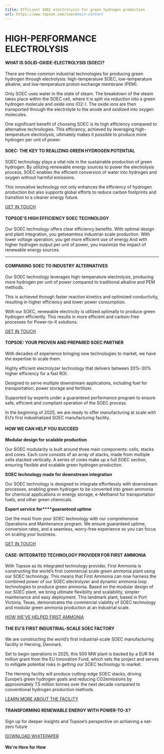 ```yaml
---
title: Efficient SOEC electrolysis for green hydrogen production 
url: https://www.topsoe.com/soec#main-content
---
```


# HIGH-PERFORMANCE ELECTROLYSIS

#### WHAT IS SOLID-OXIDE-ELECTROLYSIS (SOEC)?

There are three common industrial technologies for producing green hydrogen through electrolysis: high-temperature SOEC, low-temperature alkaline, and low-temperature proton exchange membrane (PEM).

Only SOEC uses water in the state of steam. The breakdown of the steam takes place within the SOEC cell, where it is split via reduction into a green hydrogen molecule and oxide ions (O2-). The oxide ions are then transported through the electrolyte to the anode and oxidized into oxygen molecules.

One significant benefit of choosing SOEC is its high efficiency compared to alternative technologies. This efficiency, achieved by leveraging high-temperature electrolysis, ultimately makes it possible to produce more hydrogen per unit of power.

#### SOEC: THE KEY TO REALIZING GREEN HYDROGEN POTENTIAL

SOEC technology plays a vital role in the sustainable production of green hydrogen. By utilizing renewable energy sources to power the electrolysis process, SOEC enables the efficient conversion of water into hydrogen and oxygen without harmful emissions.

This innovative technology not only enhances the efficiency of hydrogen production but also supports global efforts to reduce carbon footprints and transition to a cleaner energy future.

[GET IN TOUCH](/contact)

#### **TOPSOE'S HIGH EFFICIENCY SOEC TECHNOLOGY**

Our SOEC technology offers clear efficiency benefits. With optimal design and plant integration, you getseamless industrial-scale production. With lower voltage operation, you get more efficient use of energy.And with higher hydrogen output per unit of power, you maximize the impact of renewable energy sources.

****

#### COMPARING SOEC TO INDUSTRY ALTERNATIVES

Our SOEC technology leverages high-temperature electrolysis, producing more hydrogen per unit of power compared to traditional alkaline and PEM methods.

This is achieved through faster reaction kinetics and optimized conductivity, resulting in higher efficiency and lower power consumption.

With our SOEC, renewable electricity is utilized optimally to produce green hydrogen efficiently. This results in more efficient and carbon-free processes for Power-to-X solutions.

[GET IN TOUCH](/contact)

#### TOPSOE: YOUR PROVEN AND PREPARED SOEC PARTNER

With decades of experience bringing new technologies to market, we have the expertise to scale them.

Highly efficient electrolyzer technology that delivers between 20%-30% higher efficiency for a fast ROI.

Designed to serve multiple downstream applications, including fuel for transportation, power storage and fertilizer.

Supported by experts under a guaranteed performance program to ensure safe, efficient and compliant operation of the SOEC process.

In the beginning of 2025, we are ready to offer manufacturing at scale with EU’s first industrialized SOEC manufacturing facility.

#### HOW WE CAN HELP YOU SUCCEED

**Modular design for scalable production**

Our SOEC modularity is built around three main components: cells, stacks and cores. Each core consists of an array of stacks, made from multiple cells stacked vertically. A series of cores make up a full SOEC section, ensuring flexible and scalable green hydrogen production.

**SOEC technology made for downstream integration**

Our SOEC technology is designed to integrate effortlessly with downstream processes, enabling green hydrogen to be converted into green ammonia for chemical applications or energy storage, e-Methanol for transportation fuels, and other green chemicals.

**Expert service for****guaranteed uptime**

Get the most from your SOEC technology with our comprehensive Operations and Maintenance program. We ensure guaranteed uptime, conversion rates, and a seamless, worry-free experience so you can focus on scaling your business.

[GET IN TOUCH](/contact)

#### CASE: INTEGRATED TECHNOLOGY PROVIDER FOR FIRST AMMONIA

With Topsoe as its integrated technology provider, First Ammonia is constructing the world’s first commercial scale green ammonia plant using our SOEC technology. This means that First Ammonia can now harness the combined power of our SOEC electrolyzer and dynamic ammonia loop technologies to produce green ammonia. Based on the modular design of our SOEC plant, we bring ultimate flexibility and scalability, simpler maintenance and easy deployment. This landmark plant, based in Port Victoria, Texas, demonstrates the commercial viability of SOEC technology and modular green ammonia production at an industrial scale.

[HOW WE'VE HELPED FIRST AMMONIA](/blog/accelerating-the-energy-transition-with-first-ammonia)

#### THE EU'S FIRST INDUSTRIAL-SCALE SOEC FACTORY

We are constructing the world’s first industrial-scale SOEC manufacturing facility in Herning, Denmark.

Set to begin operations in 2025, this 500 MW plant is backed by a EUR 94 million grant from the EU Innovation Fund, which vets the project and serves to mitigate potential risks in getting our SOEC technology to market.

The Herning facility will produce cutting-edge SOEC stacks, driving Europe’s green hydrogen goals and reducing CO2emissions by approximately 7.5 million tonnes over the next decade compared to conventional hydrogen production methods.

[LEARN MORE ABOUT THE FACILITY](/herning)

#### TRANSFORMING RENEWABLE ENERGY WITH POWER-TO-X?

Sign up for deeper insights and Topsoe’s perspective on achieving a net-zero future

[DOWNLOAD WHITEPAPER](https://engage.topsoe.com/y1530201419_lp?ctid=y1530201419)

#### **We're Here for How**
